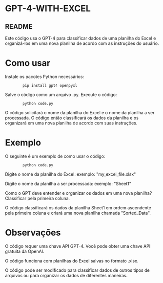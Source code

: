 # GPT-4-WITH-EXCEL
## README
Este código usa o GPT-4 para classificar dados de uma planilha do Excel e organizá-los em uma nova planilha de acordo com as instruções do usuário.

# Como usar

Instale os pacotes Python necessários:

            pip install gpt4 openpyxl
           
Salve o código como um arquivo .py.
Execute o código:

            python code.py
            
O código solicitará o nome da planilha do Excel e o nome da planilha a ser processada.
O código então classificará os dados da planilha e os organizará em uma nova planilha de acordo com suas instruções.

             
# Exemplo

O seguinte é um exemplo de como usar o código:

            python code.py

Digite o nome da planilha do Excel:  exemplo: "my_excel_file.xlsx"
           
Digite o nome da planilha a ser processada:  exemplo: "Sheet1"
  
Como o GPT deve entender e organizar os dados em uma nova planilha? Classificar pela primeira coluna.

O código classificará os dados da planilha Sheet1 em ordem ascendente pela primeira coluna e criará uma nova planilha chamada "Sorted_Data".
            
# Observações

O código requer uma chave API GPT-4. Você pode obter uma chave API gratuita da OpenAI.

O código funciona com planilhas do Excel salvas no formato .xlsx.

O código pode ser modificado para classificar dados de outros tipos de arquivos ou para organizar os dados de diferentes maneiras.
